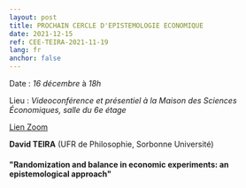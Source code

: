 ```yaml
---
layout: post
title: PROCHAIN CERCLE D'EPISTEMOLOGIE ECONOMIQUE
date: 2021-12-15
ref: CEE-TEIRA-2021-11-19
lang: fr
anchor: false
---
```


<i class="fas fa-table"></i> Date : _16 décembre_ à _18h_

<i class="fas fa-map-marked"></i> Lieu : _Videoconférence et présentiel à la Maison des Sciences Économiques, salle du 6e étage_

<i class="fas fa-video"></i> [Lien Zoom]( https://zoom.univ-paris1.fr/j/96444769746?pwd=Y05YU21KZWtYb1ZBMUhjWFBoeWhQZz099)

**David TEIRA** (UFR de Philosophie, Sorbonne Université)

#### "Randomization and balance in economic experiments: an epistemological approach"
